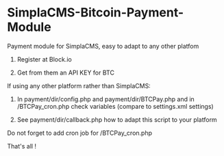 # SimplaCMS-Bitcoin-Payment-Module
Payment module for SimplaCMS, easy to adapt to any other platfom

1. Register at Block.io

2. Get from them an API KEY for BTC

If using any other platform rather than SimplaCMS:

1. In payment/dir/config.php and payment/dir/BTCPay.php and in /BTCPay_cron.php check variables (compare to settings.xml settings)

2. See payment/dir/callback.php how to adapt this script to your platform


Do not forget to add cron job for /BTCPay_cron.php

That's all !
